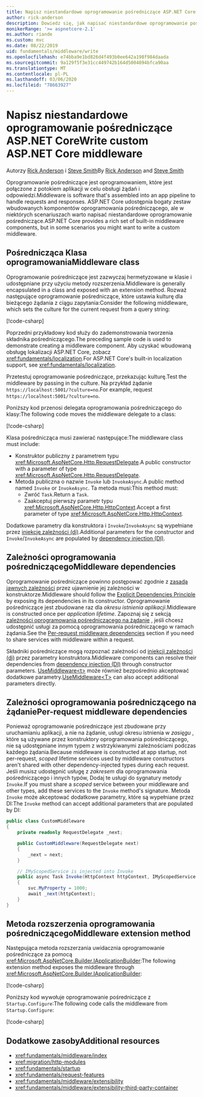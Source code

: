 ```yaml
---
title: Napisz niestandardowe oprogramowanie pośredniczące ASP.NET Core
author: rick-anderson
description: Dowiedz się, jak napisać niestandardowe oprogramowanie pośredniczące ASP.NET Core.
monikerRange: '>= aspnetcore-2.1'
ms.author: riande
ms.custom: mvc
ms.date: 08/22/2019
uid: fundamentals/middleware/write
ms.openlocfilehash: e74bba9e1bd826d4f493b0ee642a198f984daada
ms.sourcegitcommit: 9a129f5f3e31cc449742b164d5004894bfca90aa
ms.translationtype: MT
ms.contentlocale: pl-PL
ms.lasthandoff: 03/06/2020
ms.locfileid: "78663927"
---
```

# <a name="write-custom-aspnet-core-middleware"></a><span data-ttu-id="b12f1-103">Napisz niestandardowe oprogramowanie pośredniczące ASP.NET Core</span><span class="sxs-lookup"><span data-stu-id="b12f1-103">Write custom ASP.NET Core middleware</span></span>

<span data-ttu-id="b12f1-104">Autorzy [Rick Anderson](https://twitter.com/RickAndMSFT) i [Steve Smith](https://ardalis.com/)</span><span class="sxs-lookup"><span data-stu-id="b12f1-104">By [Rick Anderson](https://twitter.com/RickAndMSFT) and [Steve Smith](https://ardalis.com/)</span></span>

<span data-ttu-id="b12f1-105">Oprogramowanie pośredniczące jest oprogramowaniem, które jest połączone z potokiem aplikacji w celu obsługi żądań i odpowiedzi.</span><span class="sxs-lookup"><span data-stu-id="b12f1-105">Middleware is software that's assembled into an app pipeline to handle requests and responses.</span></span> <span data-ttu-id="b12f1-106">ASP.NET Core udostępnia bogaty zestaw wbudowanych komponentów oprogramowania pośredniczącego, ale w niektórych scenariuszach warto napisać niestandardowe oprogramowanie pośredniczące.</span><span class="sxs-lookup"><span data-stu-id="b12f1-106">ASP.NET Core provides a rich set of built-in middleware components, but in some scenarios you might want to write a custom middleware.</span></span>

## <a name="middleware-class"></a><span data-ttu-id="b12f1-107">Pośrednicząca Klasa oprogramowania</span><span class="sxs-lookup"><span data-stu-id="b12f1-107">Middleware class</span></span>

<span data-ttu-id="b12f1-108">Oprogramowanie pośredniczące jest zazwyczaj hermetyzowane w klasie i udostępniane przy użyciu metody rozszerzenia.</span><span class="sxs-lookup"><span data-stu-id="b12f1-108">Middleware is generally encapsulated in a class and exposed with an extension method.</span></span> <span data-ttu-id="b12f1-109">Rozważ następujące oprogramowanie pośredniczące, które ustawia kulturę dla bieżącego żądania z ciągu zapytania:</span><span class="sxs-lookup"><span data-stu-id="b12f1-109">Consider the following middleware, which sets the culture for the current request from a query string:</span></span>

[!code-csharp[](write/snapshot/StartupCulture.cs)]

<span data-ttu-id="b12f1-110">Poprzedni przykładowy kod służy do zademonstrowania tworzenia składnika pośredniczącego.</span><span class="sxs-lookup"><span data-stu-id="b12f1-110">The preceding sample code is used to demonstrate creating a middleware component.</span></span> <span data-ttu-id="b12f1-111">Aby uzyskać wbudowaną obsługę lokalizacji ASP.NET Core, zobacz <xref:fundamentals/localization>.</span><span class="sxs-lookup"><span data-stu-id="b12f1-111">For ASP.NET Core's built-in localization support, see <xref:fundamentals/localization>.</span></span>

<span data-ttu-id="b12f1-112">Przetestuj oprogramowanie pośredniczące, przekazując kulturę.</span><span class="sxs-lookup"><span data-stu-id="b12f1-112">Test the middleware by passing in the culture.</span></span> <span data-ttu-id="b12f1-113">Na przykład żądanie `https://localhost:5001/?culture=no`.</span><span class="sxs-lookup"><span data-stu-id="b12f1-113">For example, request `https://localhost:5001/?culture=no`.</span></span>

<span data-ttu-id="b12f1-114">Poniższy kod przenosi delegata oprogramowania pośredniczącego do klasy:</span><span class="sxs-lookup"><span data-stu-id="b12f1-114">The following code moves the middleware delegate to a class:</span></span>

[!code-csharp[](write/snapshot/RequestCultureMiddleware.cs)]

<span data-ttu-id="b12f1-115">Klasa pośrednicząca musi zawierać następujące:</span><span class="sxs-lookup"><span data-stu-id="b12f1-115">The middleware class must include:</span></span>

* <span data-ttu-id="b12f1-116">Konstruktor publiczny z parametrem typu <xref:Microsoft.AspNetCore.Http.RequestDelegate>.</span><span class="sxs-lookup"><span data-stu-id="b12f1-116">A public constructor with a parameter of type <xref:Microsoft.AspNetCore.Http.RequestDelegate>.</span></span>
* <span data-ttu-id="b12f1-117">Metoda publiczna o nazwie `Invoke` lub `InvokeAsync`.</span><span class="sxs-lookup"><span data-stu-id="b12f1-117">A public method named `Invoke` or `InvokeAsync`.</span></span> <span data-ttu-id="b12f1-118">Ta metoda musi:</span><span class="sxs-lookup"><span data-stu-id="b12f1-118">This method must:</span></span>
  * <span data-ttu-id="b12f1-119">Zwróć `Task`.</span><span class="sxs-lookup"><span data-stu-id="b12f1-119">Return a `Task`.</span></span>
  * <span data-ttu-id="b12f1-120">Zaakceptuj pierwszy parametr typu <xref:Microsoft.AspNetCore.Http.HttpContext>.</span><span class="sxs-lookup"><span data-stu-id="b12f1-120">Accept a first parameter of type <xref:Microsoft.AspNetCore.Http.HttpContext>.</span></span>
  
<span data-ttu-id="b12f1-121">Dodatkowe parametry dla konstruktora i `Invoke`/`InvokeAsync` są wypełniane przez [iniekcję zależności (di)](xref:fundamentals/dependency-injection).</span><span class="sxs-lookup"><span data-stu-id="b12f1-121">Additional parameters for the constructor and `Invoke`/`InvokeAsync` are populated by [dependency injection (DI)](xref:fundamentals/dependency-injection).</span></span>

## <a name="middleware-dependencies"></a><span data-ttu-id="b12f1-122">Zależności oprogramowania pośredniczącego</span><span class="sxs-lookup"><span data-stu-id="b12f1-122">Middleware dependencies</span></span>

<span data-ttu-id="b12f1-123">Oprogramowanie pośredniczące powinno postępować zgodnie z [zasadą jawnych zależności](/dotnet/standard/modern-web-apps-azure-architecture/architectural-principles#explicit-dependencies) przez ujawnienie jej zależności w konstruktorze.</span><span class="sxs-lookup"><span data-stu-id="b12f1-123">Middleware should follow the [Explicit Dependencies Principle](/dotnet/standard/modern-web-apps-azure-architecture/architectural-principles#explicit-dependencies) by exposing its dependencies in its constructor.</span></span> <span data-ttu-id="b12f1-124">Oprogramowanie pośredniczące jest zbudowane raz dla *okresu istnienia aplikacji*.</span><span class="sxs-lookup"><span data-stu-id="b12f1-124">Middleware is constructed once per *application lifetime*.</span></span> <span data-ttu-id="b12f1-125">Zapoznaj się z sekcją [zależności oprogramowania pośredniczącego na żądanie](#per-request-middleware-dependencies) , jeśli chcesz udostępnić usługi za pomocą oprogramowania pośredniczącego w ramach żądania.</span><span class="sxs-lookup"><span data-stu-id="b12f1-125">See the [Per-request middleware dependencies](#per-request-middleware-dependencies) section if you need to share services with middleware within a request.</span></span>

<span data-ttu-id="b12f1-126">Składniki pośredniczące mogą rozpoznać zależności od [iniekcji zależności (di)](xref:fundamentals/dependency-injection) przez parametry konstruktora.</span><span class="sxs-lookup"><span data-stu-id="b12f1-126">Middleware components can resolve their dependencies from [dependency injection (DI)](xref:fundamentals/dependency-injection) through constructor parameters.</span></span> <span data-ttu-id="b12f1-127">[UseMiddleware&lt;t&gt;](/dotnet/api/microsoft.aspnetcore.builder.usemiddlewareextensions.usemiddleware#Microsoft_AspNetCore_Builder_UseMiddlewareExtensions_UseMiddleware_Microsoft_AspNetCore_Builder_IApplicationBuilder_System_Type_System_Object___) może również bezpośrednio akceptować dodatkowe parametry.</span><span class="sxs-lookup"><span data-stu-id="b12f1-127">[UseMiddleware&lt;T&gt;](/dotnet/api/microsoft.aspnetcore.builder.usemiddlewareextensions.usemiddleware#Microsoft_AspNetCore_Builder_UseMiddlewareExtensions_UseMiddleware_Microsoft_AspNetCore_Builder_IApplicationBuilder_System_Type_System_Object___) can also accept additional parameters directly.</span></span>

## <a name="per-request-middleware-dependencies"></a><span data-ttu-id="b12f1-128">Zależności oprogramowania pośredniczącego na żądanie</span><span class="sxs-lookup"><span data-stu-id="b12f1-128">Per-request middleware dependencies</span></span>

<span data-ttu-id="b12f1-129">Ponieważ oprogramowanie pośredniczące jest zbudowane przy uruchamianiu aplikacji, a nie na żądanie, usługi okresu istnienia w *zasięgu* , które są używane przez konstruktory oprogramowania pośredniczącego, nie są udostępniane innym typem z wstrzykiwanymi zależnościami podczas każdego żądania.</span><span class="sxs-lookup"><span data-stu-id="b12f1-129">Because middleware is constructed at app startup, not per-request, *scoped* lifetime services used by middleware constructors aren't shared with other dependency-injected types during each request.</span></span> <span data-ttu-id="b12f1-130">Jeśli musisz udostępnić usługę z *zakresem* dla oprogramowania pośredniczącego i innych typów, Dodaj te usługi do sygnatury metody `Invoke`.</span><span class="sxs-lookup"><span data-stu-id="b12f1-130">If you must share a *scoped* service between your middleware and other types, add these services to the `Invoke` method's signature.</span></span> <span data-ttu-id="b12f1-131">Metoda `Invoke` może akceptować dodatkowe parametry, które są wypełniane przez DI:</span><span class="sxs-lookup"><span data-stu-id="b12f1-131">The `Invoke` method can accept additional parameters that are populated by DI:</span></span>

```csharp
public class CustomMiddleware
{
    private readonly RequestDelegate _next;

    public CustomMiddleware(RequestDelegate next)
    {
        _next = next;
    }

    // IMyScopedService is injected into Invoke
    public async Task Invoke(HttpContext httpContext, IMyScopedService svc)
    {
        svc.MyProperty = 1000;
        await _next(httpContext);
    }
}
```

## <a name="middleware-extension-method"></a><span data-ttu-id="b12f1-132">Metoda rozszerzenia oprogramowania pośredniczącego</span><span class="sxs-lookup"><span data-stu-id="b12f1-132">Middleware extension method</span></span>

<span data-ttu-id="b12f1-133">Następująca metoda rozszerzania uwidacznia oprogramowanie pośredniczące za pomocą <xref:Microsoft.AspNetCore.Builder.IApplicationBuilder>:</span><span class="sxs-lookup"><span data-stu-id="b12f1-133">The following extension method exposes the middleware through <xref:Microsoft.AspNetCore.Builder.IApplicationBuilder>:</span></span>

[!code-csharp[](write/snapshot/RequestCultureMiddlewareExtensions.cs)]

<span data-ttu-id="b12f1-134">Poniższy kod wywołuje oprogramowanie pośredniczące z `Startup.Configure`:</span><span class="sxs-lookup"><span data-stu-id="b12f1-134">The following code calls the middleware from `Startup.Configure`:</span></span>

[!code-csharp[](write/snapshot/Startup.cs?highlight=5)]

## <a name="additional-resources"></a><span data-ttu-id="b12f1-135">Dodatkowe zasoby</span><span class="sxs-lookup"><span data-stu-id="b12f1-135">Additional resources</span></span>

* <xref:fundamentals/middleware/index>
* <xref:migration/http-modules>
* <xref:fundamentals/startup>
* <xref:fundamentals/request-features>
* <xref:fundamentals/middleware/extensibility>
* <xref:fundamentals/middleware/extensibility-third-party-container>
